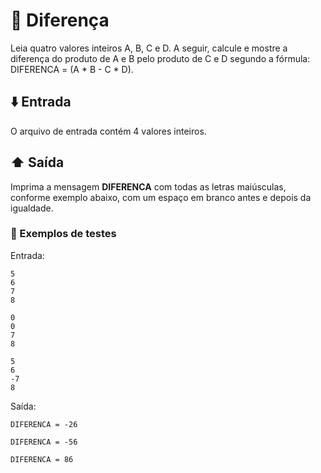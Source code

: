 # :pencil: Diferença

Leia quatro valores inteiros A, B, C e D. A seguir, calcule e mostre a diferença do produto de A e B pelo produto de C e D segundo a fórmula: DIFERENCA = (A * B - C * D).

## :arrow_down: Entrada

O arquivo de entrada contém 4 valores inteiros.

## :arrow_up: Saída

Imprima a mensagem <b>DIFERENCA</b> com todas as letras maiúsculas, conforme exemplo abaixo, com um espaço em branco antes e depois da igualdade.

### :test_tube: Exemplos de testes

Entrada:

```
5
6
7
8
```

```
0
0
7
8
```

```
5
6
-7
8
```

Saída:

```
DIFERENCA = -26
```

```
DIFERENCA = -56
```

```
DIFERENCA = 86
```
